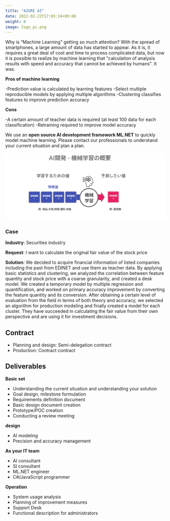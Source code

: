 ```yaml
---
title: "AZURE AI"
date: 2022-02-23T17:03:34+09:00
weight: 0
image: logo_pc.png
---
```


Why is “Machine Learning” getting so much attention? With the spread of smartphones, a large amount of data has started to appear. As it is, it requires a great deal of cost and time to process complicated data, but now it is possible to realize by machine learning that "calculation of analysis results with speed and accuracy that cannot be achieved by humans". It was.

**Pros of machine learning**

-Prediction value is calculated by learning features
-Select multiple reproducible models by applying multiple algorithms
-Clustering classifies features to improve prediction accuracy

**Cons**

-A certain amount of teacher data is required (at least 100 data for each classification)
-Retraining required to improve model accuracy



We use an **open source AI development framework ML.NET** to quickly model machine learning. Please contact our professionals to understand your current situation and plan a plan.

![ Image is not Available !](azure-ai.webp)

### Case

**Industry**: Securities industry

**Request**: I want to calculate the original fair value of the stock price

**Solution**: We decided to acquire financial information of listed companies including the past from EDINET and use them as teacher data. By applying basic statistics and clustering, we analyzed the correlation between feature quantity and stock price with a coarse granularity, and created a desk model. We created a temporary model by multiple regression and quantification, and worked on primary accuracy improvement by converting the feature quantity and its conversion. After obtaining a certain level of evaluation from the field in terms of both theory and accuracy, we selected an algorithm for production modeling and finally created a model for each cluster. They have succeeded in calculating the fair value from their own perspective and are using it for investment decisions.


## Contract
- Planning and design: Semi-delegation contract
- Production: Contract contract

## Deliverables

**Basic set**

- Understanding the current situation and understanding your solution
- Goal design, milestone formulation
- Requirements definition document
- Basic design document creation
- Prototype/POC creation
- Conducting a review meeting



**design**

- AI modeling
- Precision and accuracy management

**As your IT team**

- AI consultant
- SI consultant
- ML.NET engineer
- C#/JavaScript programmer

**Operation**

- System usage analysis
- Planning of improvement measures
- Support Desk
- Functional description for administrators